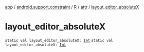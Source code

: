 [app](../../../index.md) / [android.support.constraint](../../index.md) / [R](../index.md) / [attr](index.md) / [layout_editor_absoluteX](.)

# layout_editor_absoluteX

`static val layout_editor_absoluteX: `[`Int`](https://kotlinlang.org/api/latest/jvm/stdlib/kotlin/-int/index.html)
`static val layout_editor_absoluteX: `[`Int`](https://kotlinlang.org/api/latest/jvm/stdlib/kotlin/-int/index.html)
